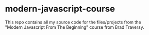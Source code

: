 # modern-javascript-course

This repo contains all my source code for the files/projects from the "Modern Javascript From The Beginning" course from Brad Traversy.

